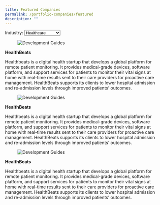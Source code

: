 ```yaml
---
title: Featured Companies
permalink: /portfolio-companies/featured
description: ""
---
```

<link rel="stylesheet" href="/sgds.css"/>
<label for="cars">Industry:</label>
<select name="cars" id="cars">
  <option value="healthcare">Healthcare</option>
  <option value="urban-solutions">Urban Solutions</option>
</select>
<div class="row">
<div class="sgds-card">
    <div class="sgds-card-image">
        <figure class="sgds-image is-16by9">
            <img alt="Development Guides" src="https://via.placeholder.com/160x90/868e96/ffffff?text=Image" />
        </figure>
    </div>
    <div class="sgds-card-content">
        <p><strong>HealthBeats</strong></p>
        <p>Healthbeats is a digital health startup that develops a global platform for remote patient monitoring. It provides medical-grade devices, software platform, and support services for patients to monitor their vital signs at home with real-time results sent to their care providers for proactive care management. HealthBeats supports its clients to lower hospital admission and re-admission levels through improved patients’ outcomes.</p>
    </div>
</div>
<div class="sgds-card">
    <div class="sgds-card-image">
        <figure class="sgds-image is-16by9">
            <img alt="Development Guides" src="https://via.placeholder.com/160x90/868e96/ffffff?text=Image" />
        </figure>
    </div>
    <div class="sgds-card-content">
        <p><strong>HealthBeats</strong></p>
        <p>Healthbeats is a digital health startup that develops a global platform for remote patient monitoring. It provides medical-grade devices, software platform, and support services for patients to monitor their vital signs at home with real-time results sent to their care providers for proactive care management. HealthBeats supports its clients to lower hospital admission and re-admission levels through improved patients’ outcomes.</p>
    </div>
</div>
<div class="sgds-card">
    <div class="sgds-card-image">
        <figure class="sgds-image is-16by9">
            <img alt="Development Guides" src="https://via.placeholder.com/160x90/868e96/ffffff?text=Image" />
        </figure>
    </div>
    <div class="sgds-card-content">
        <p><strong>HealthBeats</strong></p>
        <p>Healthbeats is a digital health startup that develops a global platform for remote patient monitoring. It provides medical-grade devices, software platform, and support services for patients to monitor their vital signs at home with real-time results sent to their care providers for proactive care management. HealthBeats supports its clients to lower hospital admission and re-admission levels through improved patients’ outcomes.</p>
    </div>
</div>
</div>
<script src="/test.js"></script>
